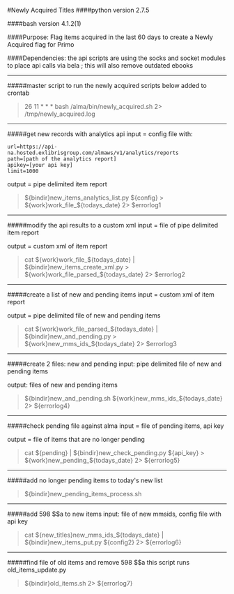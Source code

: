 #Newly Acquired Titles
####python version 2.7.5

####bash version 4.1.2(1)

####Purpose: Flag items acquired in the last 60 days to create a Newly Acquired flag for Primo

####Dependencies: the api scripts are using the socks and socket modules to place api calls via bela ; this will also remove outdated ebooks

-------------------------------------------------------------------------------------------------

#####master script to run the newly acquired scripts below
added to crontab
>26 11 * * * bash /alma/bin/newly_acquired.sh 2> /tmp/newly_acquired.log

-------------------------------------------------------------------------------------------------

#####get new records with analytics api
input = config file with:
```
url=https://api-na.hosted.exlibrisgroup.com/almaws/v1/analytics/reports
path=[path of the analytics report]
apikey=[your api key]
limit=1000
```
output = pipe delimited item report
>${bindir}new_items_analytics_list.py ${config} > ${work}work_file_${todays_date} 2> $errorlog1

---------------------------------------------------------------------------------------------------

#####modify the api results to a custom xml
input = file of pipe delimited item report

output = custom xml of item report
>cat ${work}work_file_${todays_date} | ${bindir}new_items_create_xml.py > ${work}work_file_parsed_${todays_date} 2> $errorlog2

------------------------------------------------------------------------------------------------------------------------------

#####create a list of new and pending items
input = custom xml of item report

output = pipe delimited file of new and pending items
>cat ${work}work_file_parsed_${todays_date} | ${bindir}new_and_pending.py > ${work}new_mms_ids_${todays_date} 2> $errorlog3

--------------------------------------------------------------------------------------------------------------------------

#####create 2 files: new and pending
input: pipe delimited file of new and pending items

output: files of new and pending items
>${bindir}new_and_pending.sh ${work}new_mms_ids_${todays_date} 2> ${errorlog4}

-------------------------------------------------------------------------------

#####check pending file against alma
input = file of pending items, api key

output = file of items that are no longer pending
>cat ${pending} | ${bindir}new_check_pending.py ${api_key} > ${work}new_pending_${todays_date} 2> ${errorlog5}

-------------------------------------------------------------------------------------------------------------

#####add no longer pending items to today's new list
>${bindir}new_pending_items_process.sh

------------------------------------------------

#####add 598 $$a to new items
input: file of new mmsids, config file with api key
>cat ${new_titles}new_mms_ids_${todays_date} | ${bindir}new_items_put.py ${config2} 2> ${errorlog6}

--------------------------------------------------------------------------------------------------

#####find file of old items and remove 598 $$a
this script runs old_items_update.py
>${bindir}old_items.sh 2> ${errorlog7}
